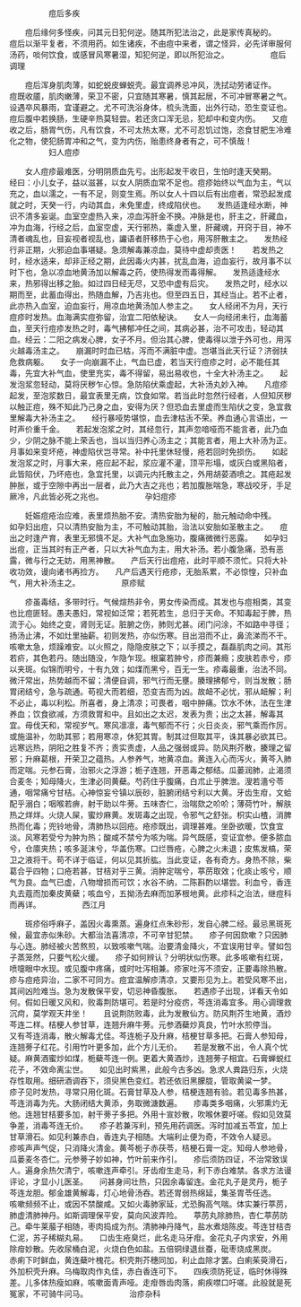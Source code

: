 <!-- { "loadSidebar": true } -->
　　　　　痘后多疾

　　痘后缘何多怪疾，问其元日犯何逆。随其所犯法治之，此是家传真秘的。　　痘后以渐平复者，不须用药。如生诸疾，不由痘中来者，谓之怪异，必先详审服何汤药，啖何饮食，或感冒风寒暑湿，知犯何逆，即以所犯治之。
　　　　　痘后调理

　　痘后浑身肌肉薄，如蛇蜕皮蝉蜕壳。最宜调养忌冲风，洗拭动劳诸证作。　　痘既收靥，肌肉嫩薄，荣卫不密，只宜随其寒暑，慎其起居，不可冲冒寒暑之气。设遇卒风暴雨，宜谨避之。尤不可洗浴身体，梳头洗面，出外行动，恐生变证也。　　痘后腹中若换肠，生硬辛热莫轻尝。若还贪口浑无忌，犯却中和变内伤。　　又痘收之后，肠胃气伤，凡有饮食，不可太热太寒，尤不可忍饥过饱，恣食甘肥生冷难化之物，使犯肠胃冲和之气，变为内伤，贻患终身者有之，可不慎哉！
　　　　　妇人痘疹

　　女人痘疹最难医，分明阴质血先亏。出形起发干收日，生怕时逢天癸期。　　经曰：小儿女子，益以滋甚，以女人阴质血常不足也。痘疹始终以气血为主，气以充之，血以濡之，一有不足，则变生焉。所以女人十四以后有出痘者，常恐起发成就之时，天癸一行，内动其血，未免里虚，终成陷伏也。　　发热适逢经水断，神识不清多妄诞。血室空虚热入来，凉血泻肝金不换。冲脉是也，肝主之，肝藏血，冲为血海，行经之后，血室空虚，天行邪热，乘虚入里，肝藏魂，开窍于目，神不清者魂乱也，目妄视者视乱也，讝语者肝移热于心也，用泻肝散主之。　　发热经行非正期，火邪迫血事堪疑。急须解毒兼凉血，莫待中虚却责医！　　若发热之时，经水适来，却非正经之期，此因毒火内甚，扰乱血海，迫血妄行，故月事不以时下也，急以凉血地黄汤加以解毒之药，使热得发而毒得解。　　发热适逢经水来，热邪得出移之胎。如过四日经无尽，又恐中虚有后灾。　　发热之时，经水以期而至，此蓄血得出，热随血解，乃吉兆也。但至四五日，其经当止。若不止者，此亦热入血室，迫血妄行，用凉血地黄汤加人参主之。　　女人经闭不为月，天行痘疹时发热。血海满实痘弥留，治宜二阳依秘诀。　　女人一向经闭未行，血海蓄血，至天行痘疹发热之时，毒气拂郁冲任之间，其病必甚，治不可攻击，轻动其血。经云：二阳之病发心脾，女子不月。但治其心脾，使毒得以泄于外可也，用泻火越毒汤主之。　　崩漏时时血已枯，泻而不满脏中虚。岂堪当此天行证？济弱扶危救病躯。　　女子一向崩漏不止，气血已虚，若当天行痘疹之时，必不能任其毒，先宜大补气血，使里充实，毒不得留，易出易收也，十全大补汤主之。　　起发泡浆忽轻动，莫将厌秽乍心惊。急防陷伏乘虚起，大补汤丸妙入神。　　凡痘疹起发，至泡浆数日，最宜表里无病，饮食如常。若当此时忽然行经者，人但知厌秽以触正痘，殊不知此乃己身之血，安得为厌？但恐血去里虚而生陷伏之变，急宜救里解毒大补汤主之。　　经行暴哑势堪惊，血去津枯舌不荣。养血通心言语出，一时声价重千金。　　若起发泡浆之时，其经忽行，其声忽喑哑而不能言者，此乃血少，少阴之脉不能上荣舌也，当以当归养心汤主之；其能言者，用上大补汤为正。　　月事如来变坏疮，神虚陷伏岂寻常。补中托里休轻慢，疮若回时免损伤。　　如起发泡浆之时，月事大来，疮应起不起，浆应灌不灌，顶平形塌，或灰白或黑陷者，此皆陷伏，乃坏疮也，急宜托里，以调元内托散主之，外用胡荽酒喷之。其疮起发肿胀，或于空隙中再出一层者，此乃大吉之兆也；若加腹胀喘急，寒战咬牙，手足厥冷，凡此皆必死之兆也。
　　　　　孕妇痘疹

　　妊娠痘疮治应难，表里烦热胎不安。清热安胎为秘的，胎元触动命中残。　　如孕妇出痘，只以清热安胎为主，不可触动其胎，治法以安胎如圣散主之。　　痘出之时逢产育，表里无邪慎不足。大补气血急施功，腹痛微微行恶露。　　如孕妇出痘，正当其时有正产者，只以大补气血为主，用大补汤。若小腹急痛，恐有恶露，微与行之无妨，用黑神散。　　产后天行出痘疮，此时平顺不须忙。只将大补收功效，谩向诸书再捡方。　　凡产后遇天行疮疹，无胎系累，不必惊惶，只补血气，用大补汤主之。
　　　　　原疹赋

　　疹虽毒结，多带时行。气候煊热非令，男女传染而成。其发也与痘相类，其变也比痘匪轻。愚夫愚妇，常视如泛常；若死若生，总归于天命。不知毒起于脾，热流于心。始终之变，肾则无证。脏腑之伤，肺则尤甚。闭门问涂，不如路中寻径；扬汤止沸，不如灶里抽薪。初则发热，亦似伤寒。目出泪而不止，鼻流涕而不干。咳嗽太急，烦躁难安。以火照之，隐隐皮肤之下；以手摸之，磊磊肌肉之间。其形若疥，其色若丹。随出随没，乍隐乍现。根窠若肿兮，疹而兼瘾；皮肤若赤兮，疹以夹斑。似锦而明兮，十有九效；如煤而黑兮，百无一生。疹毒最重，治法不同。微汗常出，热势越而不留；清便自调，邪气行而无壅。腠理拂郁兮，则当发散；肠胃闭结兮，急与疏通。苟视大而若细，恐变吉而为凶。故衄不必忧，邪从衄解；利不必止，毒以利松。所喜者，身上清凉；可畏者，咽中肿痛。饮水不休，法在生津养血；饮食欲减，方须救胃和中。且如出之太迟，发表为贵；出之太甚，解毒其宜。毋伐天和，常视岁气。寒风凛凛，毒气郁而不行；火日炎炎，邪气乘而作厉。或施温补，勿助其邪；若用寒凉，休犯其胃。制其过但取其平，诛其暴必欲其已。远寒远热，阴阳之胜复不齐；责实责虚，人品之强弱或异。防风荆芥散，腠理之留邪；升麻葛根，开荣卫之蕴热。人参养气，地黄凉血。黄连入心而泻火，黄芩入肺而定喘。元参石膏，治邪火之浮游；栀子连翘，开恶毒之郁结。瓜蒌润肺，止渴须合麦冬；知母降火，生津必同黄蘗。芍药住乎腹痛，白朮止乎脾泄。溲若濇兮苓通，咽常痛兮甘桔。心神惊妄兮镇以辰砂，脏腑闭结兮利以大黄。牙齿生疳，文蛤配乎溺白；咽喉若痹，射干助以牛蒡。五味杏仁，治喘欬之吤吤；薄荷竹叶，解肤热之烊烊。火烧人屎，蜜炒麻黄。发斑毒之出现，令邪气之舒张。枳实山楂，消脾热而化毒；兜铃地骨，清肺热以回疮。疮疹既出，调理甚难。坐卧欲暖，饮食宜淡。风寒若受兮为肿为热；酸咸不禁兮为咳为喘。异气既感，变证宜参。便多脓血兮，仓廪夹热；咳多涎沫兮，华盖伤寒。口烂唇疮，心脾之火未退；皮焦发槁，荣卫之液将干。苟不详于临证，何以见其折肱。当此变证，各有奇方。身热不除，柴葛合乎四物；口疮若甚，甘桔对乎三黄。消肿定喘兮，葶苈取效；化痰止咳兮，顺气为良。血气已虚，八物增损而可饮；水谷不纳，二陈斟酌以堪尝。利血兮，香连丸去蔻而加秦皮黄蘗；咳血兮，五拗汤去麻而加茅根地黄。此疹科之治法，继痘科而再详。
　　　　　西江月

　　斑疹俗呼麻子，盖因火毒熏蒸。遍身红点朱砂形，发自心脾二经。最忌黑斑死候，最宜赤似朱砂。大都治法喜清凉，不可辛甘犯禁。　　疹子何因欬嗽？只因肺与心连。肺经被火苦熬煎，以致咳嗽气喘。治要清金降火，不宜误用甘辛。譬如包子蒸笼然，只要气松火缓。　　疹子如何辨认？分明状似伤寒。此多咳嗽有红斑，喷嚏眼中水现。或见腹中疼痛，或时吐泻相兼。疹家吐泻不须安，正要毒除热散。　　疹与痘疮异治，二家不可同方。痘宜温解疹清凉，又要形见为上。若受风寒不出，其间凶险难当。急为发散保平安，切忌神昏腹胀。　　若遇疹子出现，详看天令如何。假如日暖又风和，败毒荆防堪可。若是时分疫疠，芩连消毒宜多。用心调理救沉疴，莫学观天井坐！　　且说荆防败毒，此为发散仙方。防风荆芥生地黄，酒炒芩连二样。桔梗人参甘草，连翘升麻牛蒡。元参酒蘗炒真良，竹叶水煎停当。　　又有芩连消毒，散火解毒尤佳。芩连栀子及升麻，桔梗甘草多把。石膏人参知母，连翘蒡子红花。引用竹叶更多加，此个方儿无价。　　若是发散不出，令人真个忧疑。麻黄酒蜜炒如煤，栀蘗芩连一例。更着大黄酒炒，连翘蒡子相宜。石膏蝉蜕红花子，不效命离尘世。　　如见出时紫黑，此般今古多凶。急求人粪路归东，火烧存性取用。细研酒调吞下，须臾黑色变红。若还依旧黑朦胧，管取黄粱一梦。　　疹子见时发热，寻常只用化斑。石膏甘草及人参，桔梗连翘有验。若见毒多热甚，芩连消毒为先。大肠闭结大黄添，务取微溏数遍。　　疹毒类多咽痛，火邪熏灼无他。连翘甘桔要多加，射干蒡子多把。外用十宣妙散，吹喉休要吁嗟。假如见效莫争差，消毒芩连无价。　　疹子若兼泻利，预先用药调医。泻时加减五苓宜，加上甘草滑石。如见利兼赤白，香连丸子相随。大端利止便为奇，不效令人疑忌。　　疹咳声声气促，只消降火清金。黄芩栀子赤茯苓，桔梗石膏一定。知母人参地骨，瓜蒌麦冬杏仁。元参蒡子妙如神，竹叶前来作引。　　疹后须防四证，不治常致误人。遍身余热欠清宁，咳嗽连声牵引。牙齿疳生走马，利下赤白难禁。各求方法谩评论，才显小儿医圣。　　问甚身间壮热，只因余毒留连。金花丸子是灵丹，栀子芩连龙胆。郁金雄黄解毒，灯心地骨汤吞。若还胃弱热绵延，集圣胃苓任选。　　咳嗽频频不止，或因不禁酸咸。又如火毒肺家延，尤恐胸高气喘。体实兼行葶苈，肺虚清肺神丹。如斯调理保平安，莫向风波弄险。　　葶苈丸除肺热，杏仁葶苈防己。牵牛莱菔子相随，枣肉捣成为剂。清肺神丹降气，盐水煮焙陈皮。芩连甘桔杏仁泥，苏子稀糊丸易。　　口齿生疮臭烂，此名走马牙疳。金花丸子内求安，外用除疳妙散。先收尿桶白泥，火烧白色如盐。五倍铜绿退丝蚕，砒枣烧成黑炭。　　赤痢下时鲜血，黄连蘗叶槐花。枳壳荆芥穗同加，利止血除才罢。白痢茱萸滑石，外加枳壳升麻。乌梅取肉作丸佳，赤白香连可下。　　四疾须防死证，临时休得殊差。儿多体热瘦如麻，咳嗽面青声哑。走疳唇齿肉落，痢疾噤口吁嗟。此般就是死冤家，不可骑牛问马。
　　　　　治疹杂科

